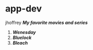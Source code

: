 # app-dev
jhoffrey
***My favorite movies and series***
1. ***Wenesday***
2. ***Bluelock***
3. ***Bleach***
